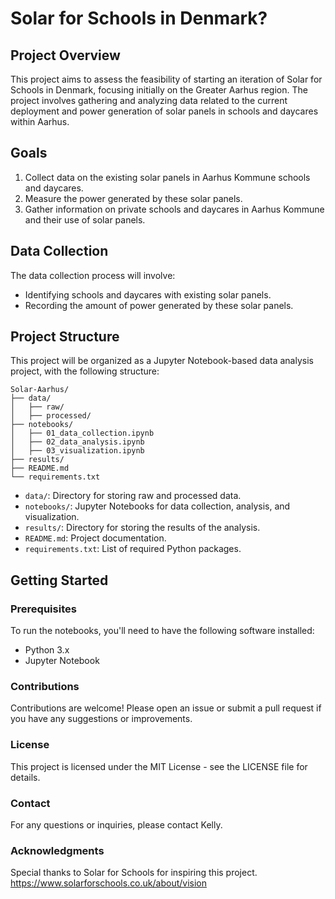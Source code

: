 # Solar for Schools in Denmark?

## Project Overview

This project aims to assess the feasibility of starting an iteration of Solar for Schools in Denmark, focusing initially on the Greater Aarhus region. The project involves gathering and analyzing data related to the current deployment and power generation of solar panels in schools and daycares within Aarhus.

## Goals

1. Collect data on the existing solar panels in Aarhus Kommune schools and daycares.
2. Measure the power generated by these solar panels.
3. Gather information on private schools and daycares in Aarhus Kommune and their use of solar panels.

## Data Collection

The data collection process will involve:
- Identifying schools and daycares with existing solar panels.
- Recording the amount of power generated by these solar panels.


## Project Structure

This project will be organized as a Jupyter Notebook-based data analysis project, with the following structure:
```plaintext
Solar-Aarhus/
├── data/
│   ├── raw/
│   ├── processed/
├── notebooks/
│   ├── 01_data_collection.ipynb
│   ├── 02_data_analysis.ipynb
│   ├── 03_visualization.ipynb
├── results/
├── README.md
└── requirements.txt
```

- `data/`: Directory for storing raw and processed data.
- `notebooks/`: Jupyter Notebooks for data collection, analysis, and visualization.
- `results/`: Directory for storing the results of the analysis.
- `README.md`: Project documentation.
- `requirements.txt`: List of required Python packages.

## Getting Started

### Prerequisites

To run the notebooks, you'll need to have the following software installed:

- Python 3.x
- Jupyter Notebook

### Contributions
Contributions are welcome! Please open an issue or submit a pull request if you have any suggestions or improvements.

### License
This project is licensed under the MIT License - see the LICENSE file for details.

### Contact
For any questions or inquiries, please contact Kelly.

### Acknowledgments
Special thanks to Solar for Schools for inspiring this project. https://www.solarforschools.co.uk/about/vision
